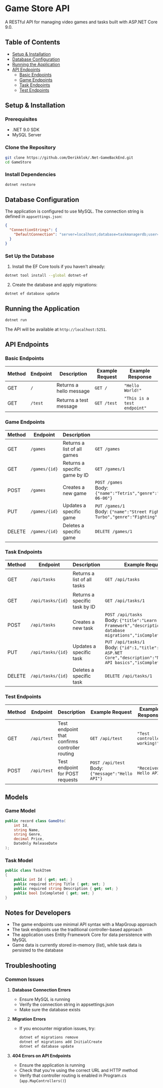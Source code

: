 # Game Store API

A RESTful API for managing video games and tasks built with ASP.NET Core 9.0.

## Table of Contents

- [Setup & Installation](#setup--installation)
- [Database Configuration](#database-configuration)
- [Running the Application](#running-the-application)
- [API Endpoints](#api-endpoints)
  - [Basic Endpoints](#basic-endpoints)
  - [Game Endpoints](#game-endpoints)
  - [Task Endpoints](#task-endpoints)
  - [Test Endpoints](#test-endpoints)

## Setup & Installation

### Prerequisites

- .NET 9.0 SDK
- MySQL Server

### Clone the Repository

```bash
git clone https://github.com/Derikklok/.Net-GameBackEnd.git
cd GameStore
```

### Install Dependencies

```bash
dotnet restore
```

## Database Configuration

The application is configured to use MySQL. The connection string is defined in `appsettings.json`:

```json
{
  "ConnectionStrings": {
    "DefaultConnection": "server=localhost;database=taskmanagerdb;user=root;password=sachin1605"
  }
}
```

### Set Up the Database

1. Install the EF Core tools if you haven't already:

```bash
dotnet tool install --global dotnet-ef
```

2. Create the database and apply migrations:

```bash
dotnet ef database update
```

## Running the Application

```bash
dotnet run
```

The API will be available at `http://localhost:5251`.

## API Endpoints

### Basic Endpoints

| Method | Endpoint | Description | Example Request | Example Response |
|--------|----------|-------------|----------------|------------------|
| GET    | `/`      | Returns a hello message | `GET /` | `"Hello World!"` |
| GET    | `/test`  | Returns a test message | `GET /test` | `"This is a test endpoint"` |

### Game Endpoints

| Method | Endpoint | Description | Example Request | Example Response |
|--------|----------|-------------|----------------|------------------|
| GET    | `/games` | Returns a list of all games | `GET /games` | `[{"id":1,"name":"Street Fighter 2","genre":"Action","price":20.46,"releaseDate":"1992-07-23"},...]` |
| GET    | `/games/{id}` | Returns a specific game by ID | `GET /games/1` | `{"id":1,"name":"Street Fighter 2","genre":"Action","price":20.46,"releaseDate":"1992-07-23"}` |
| POST   | `/games` | Creates a new game | `POST /games` <br> Body: `{"name":"Tetris","genre":"Puzzle","price":9.99,"releaseDate":"1984-06-06"}` | `{"id":4,"name":"Tetris","genre":"Puzzle","price":9.99,"releaseDate":"1984-06-06"}` |
| PUT    | `/games/{id}` | Updates a specific game | `PUT /games/1` <br> Body: `{"name":"Street Fighter II Turbo","genre":"Fighting","price":24.99,"releaseDate":"1992-07-23"}` | `204 No Content` |
| DELETE | `/games/{id}` | Deletes a specific game | `DELETE /games/1` | `204 No Content` |

### Task Endpoints

| Method | Endpoint | Description | Example Request | Example Response |
|--------|----------|-------------|----------------|------------------|
| GET    | `/api/tasks` | Returns a list of all tasks | `GET /api/tasks` | `[{"id":1,"title":"Learn ASP.NET","description":"Understand Web API basics","isCompleted":false},...]` |
| GET    | `/api/tasks/{id}` | Returns a specific task by ID | `GET /api/tasks/1` | `{"id":1,"title":"Learn ASP.NET","description":"Understand Web API basics","isCompleted":false}` |
| POST   | `/api/tasks` | Creates a new task | `POST /api/tasks` <br> Body: `{"title":"Learn Entity Framework","description":"Study database migrations","isCompleted":false}` | `{"id":2,"title":"Learn Entity Framework","description":"Study database migrations","isCompleted":false}` |
| PUT    | `/api/tasks/{id}` | Updates a specific task | `PUT /api/tasks/1` <br> Body: `{"id":1,"title":"Learn ASP.NET Core","description":"Master Web API basics","isCompleted":true}` | `204 No Content` |
| DELETE | `/api/tasks/{id}` | Deletes a specific task | `DELETE /api/tasks/1` | `204 No Content` |

### Test Endpoints

| Method | Endpoint | Description | Example Request | Example Response |
|--------|----------|-------------|----------------|------------------|
| GET    | `/api/test` | Test endpoint that confirms controller routing | `GET /api/test` | `"Test controller working!"` |
| POST   | `/api/test` | Test endpoint for POST requests | `POST /api/test` <br> Body: `{"message":"Hello API"}` | `"Received: Hello API"` |

## Models

### Game Model

```csharp
public record class GameDto(
    int Id,
    string Name,
    string Genre,
    decimal Price,
    DateOnly ReleaseDate
);
```

### Task Model

```csharp
public class TaskItem
{
    public int Id { get; set; }
    public required string Title { get; set; }
    public required string Description { get; set; }
    public bool IsCompleted { get; set; }
}
```

## Notes for Developers

- The game endpoints use minimal API syntax with a MapGroup approach
- The task endpoints use the traditional controller-based approach
- The application uses Entity Framework Core for data persistence with MySQL
- Game data is currently stored in-memory (list), while task data is persisted to the database

## Troubleshooting

### Common Issues

1. **Database Connection Errors**
   - Ensure MySQL is running
   - Verify the connection string in appsettings.json
   - Make sure the database exists

2. **Migration Errors**
   - If you encounter migration issues, try:
     ```bash
     dotnet ef migrations remove
     dotnet ef migrations add InitialCreate
     dotnet ef database update
     ```

3. **404 Errors on API Endpoints**
   - Ensure the application is running
   - Check that you're using the correct URL and HTTP method
   - Verify that controller routing is enabled in Program.cs (`app.MapControllers()`)